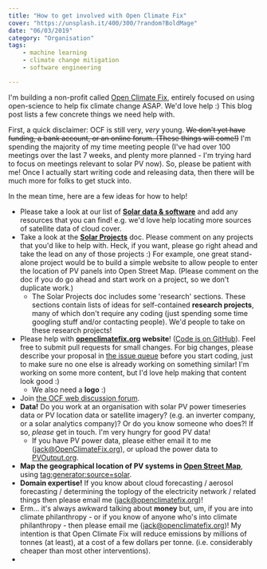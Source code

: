 ```yaml
---
title: "How to get involved with Open Climate Fix"
cover: "https://unsplash.it/400/300/?random?BoldMage"
date: "06/03/2019"
category: "Organisation"
tags:
    - machine learning
    - climate change mitigation
    - software engineering

---
```


I'm building a non-profit called [Open Climate Fix](http://openclimatefix.org), entirely focused on using open-science to help fix climate change ASAP.  We'd love help :)  This blog post lists a few concrete things we need help with. 

First, a quick disclaimer: OCF is still very, _very_ young.  ~~We don't yet have funding, a bank account, or an online forum.  (These things will come!)~~  I'm spending the majority of my time meeting people (I've had over 100 meetings over the last 7 weeks, and plenty more planned - I'm trying hard to focus on meetings relevant to solar PV now).  So, please be patient with me!  Once I actually start writing code and releasing data, then there will be much more for folks to get stuck into.

In the mean time, here are a few ideas for how to help!

* Please take a look at our list of **[Solar data & software](https://docs.google.com/document/d/1tk9cF4O539TzaMaUufn9Ay4f6qKKEyoNKmzP03kbSDo/edit?usp=sharing)** and add any resources that you can find!  e.g. we'd love help locating more sources of satellite data of cloud cover.
* Take a look at the **[Solar Projects](https://docs.google.com/document/d/14UZd_qdAjD8P1VGNQThf3rZz9tBCXk2_ySZ_oNIEdSs/edit?usp=sharing)** doc.  Please comment on any projects that you'd like to help with.  Heck, if you want, please go right ahead and take the lead on any of those projects :)  For example, one great stand-alone project would be to build a simple website to allow people to enter the location of PV panels into Open Street Map.  (Please comment on the doc if you do go ahead and start work on a project, so we don't duplicate work.)
  * The Solar Projects doc includes some 'research' sections.  These sections contain lists of ideas for self-contained **research projects**, many of which don't require any coding (just spending some time googling stuff and/or contacting people).  We'd people to take on these research projects!
* Please help with **[openclimatefix.org](http://openclimatefix.org) website**!  ([Code is on GitHub](https://github.com/openclimatefix/openclimatefix.github.io/)).  Feel free to submit pull requests for small changes.  For big changes, please describe your proposal in [the issue queue](https://github.com/openclimatefix/openclimatefix.github.io/issues) before you start coding, just to make sure no one else is already working on something similar!  I'm working on some more content, but I'd love help making that content look good :)
  * We also need a **logo** :)
* Join [the OCF web discussion forum](http://openclimatefix.discourse.group).
* **Data!** Do you work at an organisation with solar PV power timeseries data or PV location data or satellite imagery?  (e.g. an inverter company, or a solar analytics company)?  Or do you know someone who does?!  If so, _please_ get in touch.  I'm very hungry for good PV data!
  * If you have PV power data, please either email it to me (jack@OpenClimateFix.org), or upload the power data to [PVOutput.org](https://pvoutput.org/).
* **Map the geographical location of PV systems in [Open Street Map](https://www.openstreetmap.org)**, using [tag:generator:source=solar](https://wiki.openstreetmap.org/wiki/Tag:generator:source=solar).
* **Domain expertise!** If you know about cloud forecasting / aerosol forecasting / determining the toplogy of the electricity network / related things then please email me (jack@openclimatefix.org)!
* Erm... it's always awkward talking about **money** but, um, if you are into climate philanthropy - or if you know of anyone who's into climate philanthropy - then please email me (jack@openclimatefix.org)!  My intention is that Open Climate Fix will reduce emissions by millions of tonnes (at least), at a cost of a few dollars per tonne.  (i.e. considerably cheaper than most other interventions).
* 
